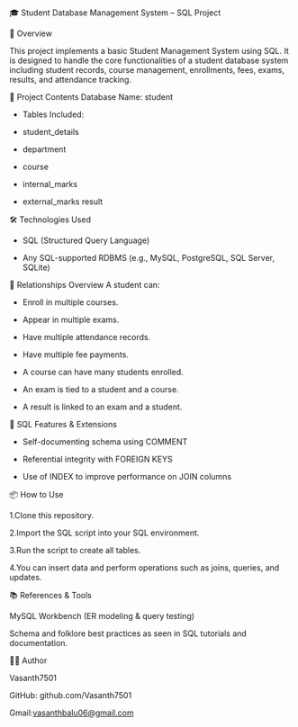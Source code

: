 🎓 Student Database Management System – SQL Project


📘 Overview

This project implements a basic Student Management System using SQL. It is designed to handle the core functionalities of a student database system including student records, course management, enrollments, fees, exams, results, and attendance tracking.

📁 Project Contents
Database Name: student

* Tables Included:

* student_details

* department

* course

* internal_marks

* external_marks result
  
🛠️ Technologies Used

* SQL (Structured Query Language)

* Any SQL-supported RDBMS (e.g., MySQL, PostgreSQL, SQL Server, SQLite)

🔄 Relationships Overview
A student can:

 * Enroll in multiple courses.

* Appear in multiple exams.

* Have multiple attendance records.

* Have multiple fee payments.

* A course can have many students enrolled.

* An exam is tied to a student and a course.

* A result is linked to an exam and a student.

🚀 SQL Features & Extensions

* Self-documenting schema using COMMENT

* Referential integrity with FOREIGN KEYS

* Use of INDEX to improve performance on JOIN columns
  
📦 How to Use

  1.Clone this repository.

  2.Import the SQL script into your SQL environment.

  3.Run the script to create all tables.

  4.You can insert data and perform operations such as joins, queries, and updates.
  
📚 References & Tools

MySQL Workbench (ER modeling & query testing)

Schema and folklore best practices as seen in SQL tutorials and documentation.

👨‍💻 Author

Vasanth7501

GitHub: github.com/Vasanth7501

Gmail:vasanthbalu06@gmail.com

